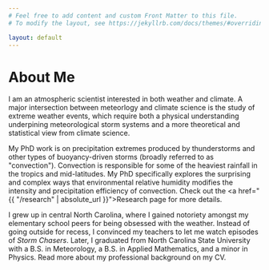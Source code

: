 ```yaml
---
# Feel free to add content and custom Front Matter to this file.
# To modify the layout, see https://jekyllrb.com/docs/themes/#overriding-theme-defaults

layout: default 
---
```


<h1>About Me</h1>

I am an atmospheric scientist interested in both weather and climate. A major intersection between meteorlogy and climate science is the study of extreme weather events, which require both a physical understanding underpining meteorological storm systems and a more theoretical and statistical view from climate science. 

My PhD work is on precipitation extremes produced by thunderstorms and other types of buoyancy-driven storms (broadly referred to as "convection"). Convection is responsible for some of the heaviest rainfall in the tropics and mid-latitudes. My PhD specifically explores the surprising and complex ways that environmental relative humidity modifies the intensity and precipitation efficiency of convection. Check out the <a href="{{ "/research" | absolute_url }}">Research</a> page for more details. 

<!-- I have identified that relative humidity significantly alters convection (beyond just the fact that drier air has less moisture to rain out). By accounting for this unexpected role of relative humidity, we can better understand spatial and seasonal patterns of rainfall extremes both present-day Earth and in climate change projections. -->

I grew up in central North Carolina, where I gained notoriety amongst my elementary school peers for being obsessed with the weather. Instead of going outside for recess, I convinced my teachers to let me watch episodes of <i>Storm Chasers</i>. Later, I graduated from North Carolina State University with a B.S. in Meteorology, a B.S. in Applied Mathematics, and a minor in Physics. Read more about my professional background on my CV.
